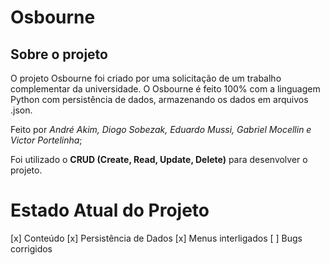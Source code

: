 # Osbourne

## Sobre o projeto
O projeto Osbourne foi criado por uma solicitação de um trabalho complementar da universidade. O Osbourne é
feito 100% com a linguagem Python com persistência de dados, armazenando os dados em arquivos .json.

Feito por _André Akim, Diogo Sobezak, Eduardo Mussi, Gabriel Mocellin e Victor Portelinha_;

Foi utilizado o **CRUD (Create, Read, Update, Delete)** para desenvolver o projeto.

# Estado Atual do Projeto
[x] Conteúdo
[x] Persistência de Dados
[x] Menus interligados
[ ] Bugs corrigidos
